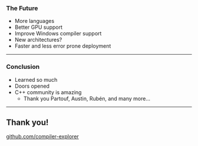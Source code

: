 <div class="white-bg">

### The Future

- More languages
- Better GPU support
- Improve Windows compiler support
- New architectures?
- Faster and less error prone deployment

</div>

---
<div class="white-bg">

### Conclusion

* Learned so much
* Doors opened
* C++ community is amazing
    * Thank you Partouf, Austin, Rubén, and many more...

</div>

---

<div class="white-bg">

## Thank you!

[github.com/compiler-explorer](https://github.com/compiler-explorer)

</div>
